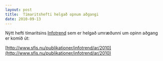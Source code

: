 ```yaml
---
layout: post
title:  Tímaritshefti helgað opnum aðgangi
date: 2010-09-13
---
```


Nýtt hefti tímaritsins [Infotrend](http://www.sfis.nu/publikationer/infotrend) sem er helgað umræðunni um opinn aðgang er komið út:

[http://www.sfis.nu/publikationer/infotrend/ar/2010](http://www.sfis.nu/publikationer/infotrend/ar/2010)
